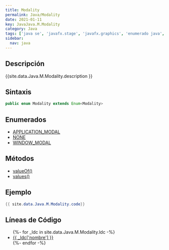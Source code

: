 ```yaml
---
title: Modality
permalink: Java/Modality
date: 2021-01-11
key: JavaJava.M.Modality
category: Java
tags: ['java se', 'javafx.stage', 'javafx.graphics', 'enumerado java', 'JavaFX 2.0']
sidebar: 
  nav: java
---
```


## Descripción
{{site.data.Java.M.Modality.description }}

## Sintaxis
~~~java
public enum Modality extends Enum<Modality>
~~~

## Enumerados
* [APPLICATION_MODAL](/Java/Modality/APPLICATION_MODAL)
* [NONE](/Java/Modality/NONE)
* [WINDOW_MODAL](/Java/Modality/WINDOW_MODAL)

## Métodos
* [valueOf()](/Java/Modality/valueOf)
* [values()](/Java/Modality/values)

## Ejemplo
~~~java
{{ site.data.Java.M.Modality.code}}
~~~

## Líneas de Código
<ul>
{%- for _ldc in site.data.Java.M.Modality.ldc -%}
   <li>
       <a href="{{_ldc['url'] }}">{{ _ldc['nombre'] }}</a>
   </li>
{%- endfor -%}
</ul>
